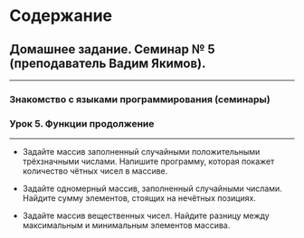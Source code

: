 # Содержание #

##  Домашнее задание. Семинар № 5 (преподаватель Вадим Якимов).
______________________________________________________
### Знакомство с языками программирования (семинары)
### Урок 5. Функции продолжение
______________________________________________________

* Задайте массив заполненный случайными положительными трёхзначными числами. Напишите программу, которая покажет
  количество чётных чисел в массиве.

* Задайте одномерный массив, заполненный случайными числами. Найдите сумму элементов, стоящих на нечётных позициях.

* Задайте массив вещественных чисел. Найдите разницу между максимальным и минимальным элементов массива.

